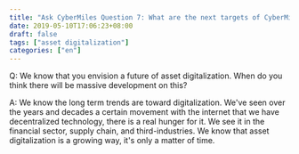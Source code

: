 ```yaml
---
title: "Ask CyberMiles Question 7: What are the next targets of CyberMiles regarding adoption??"
date: 2019-05-10T17:06:23+08:00
draft: false
tags: ["asset digitalization"]
categories: ["en"]
---
```


Q:  We know that you envision a future of asset digitalization. When do you think there will be massive development on this?

A: We know the long term trends are toward digitalization. We've seen over the years and decades a certain movement with the internet that we have decentralized technology, there is a real hunger for it. We see it in the financial sector, supply chain, and third-industries. We know that asset digitalization is a growing way, it's only a matter of time. 

